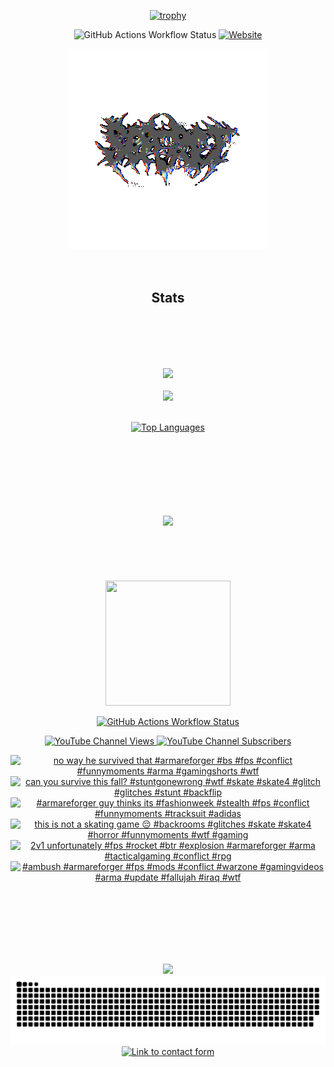 [COMMENT]: <TITLE*****************************************>

<div align="center">
  <a href="https://seperet.com">
    
  [![trophy](https://github-profile-trophy.vercel.app/?username=denv3rr&column=-1&no-frame=true&no-bg=true&theme=darkhub&title=-Stars,-PullRequest,-Issues,-Reviews)](https://github.com/ryo-ma/github-profile-trophy)
    
  ![GitHub Actions Workflow Status](https://img.shields.io/github/actions/workflow/status/denv3rr/denv3rr/.github%2Fworkflows%2Fyoutube-cards.yml?logoColor=CD201F&label=connections&link=https%3A%2F%2Fyoutube.com%2F%40seperet)
  </a>
  <a href="https://seperet.com">
  ![Website](https://img.shields.io/website?url=https%3A%2F%2Fseperet.com&label=seperet.com)    
  </a>  
</div>

[COMMENT]: <LOGO*****************************************>
<div align="center">
  <a href="https://seperet.com">
    <img src=https://github.com/denv3rr/denv3rr/blob/main/IMG_4225.gif/>    
  </a>
</div>
<br></br>

[COMMENT]: <STATS*****************************************>
<div align="center">

  ## Stats
</div>

<br></br>
<br></br>

<div align="center">  
<div align="center">
  <a>
    <img src="https://github-profile-summary-cards.vercel.app/api/cards/profile-details?username=denv3rr&theme=transparent"/>
    <br></br>
    <img src="https://github-readme-streak-stats.herokuapp.com?user=denv3rr&theme=transparent&hide_border=true&properties=background&border=white"/>
    <br></br>
  </a>
</div>
  
[![Top Languages](https://github-readme-stats.vercel.app/api/top-langs/?username=denv3rr&hide_border=true&theme=transparent&layout=donut&langs_count=12)](https://github.com/denv3rr/github-readme-stats)
<br></br>
<br></br>
<br></br>
<br></br>

<img src="https://user-images.githubusercontent.com/74038190/212284100-561aa473-3905-4a80-b561-0d28506553ee.gif">
<br></br>
<br></br>
<br></br>

[COMMENT]: <YOUTUBE*****************************************>
<div align="center">
<a href="https://youtube.com/@seperet">
  <img src="https://media4.giphy.com/media/v1.Y2lkPTc5MGI3NjExYzdqdmlpbzIzdDM1Zm8wNnR5MW8wODVwY29tMnBjd2ltb292eXRkMiZlcD12MV9pbnRlcm5hbF9naWZfYnlfaWQmY3Q9cw/dyLmcrc0wk4dUCxp0K/giphy.webp" width="200" height="200">

  <div align="center">
    
   [COMMENT]: <CHECK-WORKFLOWS*****************************************>
   
  ![GitHub Actions Workflow Status](https://img.shields.io/github/actions/workflow/status/denv3rr/denv3rr/.github%2Fworkflows%2Fyoutube-cards.yml?logoColor=CD201F&label=connections&link=https%3A%2F%2Fyoutube.com%2F%40seperet)
  
    
  </div>
  
  ![YouTube Channel Views](https://img.shields.io/youtube/channel/views/UCATB-IqmpAn-2XHu6lxTVwg)
  <a href="https://youtube.com/@seperet">
  ![YouTube Channel Subscribers](https://img.shields.io/youtube/channel/subscribers/UCATB-IqmpAn-2XHu6lxTVwg?link=https%3A%2F%2Fyoutube.com%2F%40seperet)
  </a>
</a>
  
<!-- BEGIN YOUTUBE-CARDS -->
[![no way he survived that #armareforger #bs #fps #conflict #funnymoments #arma #gamingshorts #wtf](https://ytcards.demolab.com/?id=ilK4IQsXTHU&title=no+way+he+survived+that+%23armareforger+%23bs+%23fps+%23conflict+%23funnymoments+%23arma+%23gamingshorts+%23wtf&lang=en&timestamp=1759348794&background_color=%230d1117&title_color=%23ffffff&stats_color=%23dedede&max_title_lines=1&width=250&border_radius=5 "no way he survived that #armareforger #bs #fps #conflict #funnymoments #arma #gamingshorts #wtf")](https://www.youtube.com/shorts/ilK4IQsXTHU)
[![can you survive this fall? #stuntgonewrong #wtf #skate #skate4 #glitch #glitches #stunt #backflip](https://ytcards.demolab.com/?id=ZUsEn9g4cFA&title=can+you+survive+this+fall%3F+%23stuntgonewrong+%23wtf+%23skate+%23skate4+%23glitch+%23glitches+%23stunt+%23backflip&lang=en&timestamp=1758922866&background_color=%230d1117&title_color=%23ffffff&stats_color=%23dedede&max_title_lines=1&width=250&border_radius=5 "can you survive this fall? #stuntgonewrong #wtf #skate #skate4 #glitch #glitches #stunt #backflip")](https://www.youtube.com/shorts/ZUsEn9g4cFA)
[![#armareforger guy thinks its #fashionweek #stealth #fps #conflict #funnymoments #tracksuit #adidas](https://ytcards.demolab.com/?id=K_Bq8UMHGZE&title=%23armareforger+guy+thinks+its+%23fashionweek+%23stealth+%23fps+%23conflict+%23funnymoments+%23tracksuit+%23adidas&lang=en&timestamp=1758856208&background_color=%230d1117&title_color=%23ffffff&stats_color=%23dedede&max_title_lines=1&width=250&border_radius=5 "#armareforger guy thinks its #fashionweek #stealth #fps #conflict #funnymoments #tracksuit #adidas")](https://www.youtube.com/shorts/K_Bq8UMHGZE)
[![this is not a skating game 😔 #backrooms #glitches #skate #skate4 #horror #funnymoments #wtf #gaming](https://ytcards.demolab.com/?id=3ChnwL_Lliw&title=this+is+not+a+skating+game+%F0%9F%98%94+%23backrooms+%23glitches+%23skate+%23skate4+%23horror+%23funnymoments+%23wtf+%23gaming&lang=en&timestamp=1758776720&background_color=%230d1117&title_color=%23ffffff&stats_color=%23dedede&max_title_lines=1&width=250&border_radius=5 "this is not a skating game 😔 #backrooms #glitches #skate #skate4 #horror #funnymoments #wtf #gaming")](https://www.youtube.com/shorts/3ChnwL_Lliw)
[![2v1 unfortunately #fps #rocket #btr #explosion #armareforger #arma #tacticalgaming #conflict #rpg](https://ytcards.demolab.com/?id=dF-Np37kSls&title=2v1+unfortunately+%23fps+%23rocket+%23btr+%23explosion+%23armareforger+%23arma+%23tacticalgaming+%23conflict+%23rpg&lang=en&timestamp=1758751923&background_color=%230d1117&title_color=%23ffffff&stats_color=%23dedede&max_title_lines=1&width=250&border_radius=5 "2v1 unfortunately #fps #rocket #btr #explosion #armareforger #arma #tacticalgaming #conflict #rpg")](https://www.youtube.com/shorts/dF-Np37kSls)
[![#ambush #armareforger #fps #mods #conflict #warzone #gamingvideos #arma #update #fallujah #iraq #wtf](https://ytcards.demolab.com/?id=-Wqn9OZmCFQ&title=%23ambush+%23armareforger+%23fps+%23mods+%23conflict+%23warzone+%23gamingvideos+%23arma+%23update+%23fallujah+%23iraq+%23wtf&lang=en&timestamp=1758750355&background_color=%230d1117&title_color=%23ffffff&stats_color=%23dedede&max_title_lines=1&width=250&border_radius=5 "#ambush #armareforger #fps #mods #conflict #warzone #gamingvideos #arma #update #fallujah #iraq #wtf")](https://www.youtube.com/shorts/-Wqn9OZmCFQ)
<!-- END YOUTUBE-CARDS -->
<br></br>
<br></br>
<br></br>

<img src="https://user-images.githubusercontent.com/74038190/212284100-561aa473-3905-4a80-b561-0d28506553ee.gif">
  
</div>

[COMMENT]: <SNAKE*****************************************>
  <div align="center">
    <picture>
      <source media="(prefers-color-scheme: dark)" srcset="https://raw.githubusercontent.com/platane/platane/output/github-contribution-grid-snake-dark.svg">
      <source media="(prefers-color-scheme: light)" srcset="https://raw.githubusercontent.com/platane/platane/output/github-contribution-grid-snake.svg">
      <img alt="GitHub contribution grid snake animation" src="https://raw.githubusercontent.com/platane/platane/output/github-contribution-grid-snake.svg">
    </picture>
  </div>
<div align="center">
<a href="https://seperet.com/contact"><img src="https://readme-typing-svg.demolab.com?font=Sixtyfour+Convergence&size=25&duration=3000&color=F7F7F7&center=true&width=520&height=60&lines=CLICK+HERE+TO+CONTACT" alt="Link to contact form" /></a>
</div>

[COMMENT]: <LOGOS*****************************************>
[logo1]: https://github.com/denv3rr/denv3rr/blob/main/Seperet_Slam_White.gif "Seperet.com"
[logo2]: https://github.com/denv3rr/denv3rr/blob/main/Seperet_NightVision_Slam.gif "Seperet.com"
